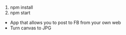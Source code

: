 1. npm install
2. npm start

- App that allows you to post to FB from your own web
- Turn canvas to JPG
